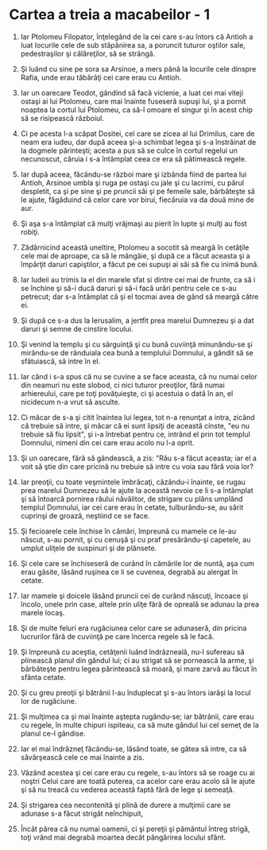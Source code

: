 # Cartea a treia a macabeilor - 1

1. Iar Ptolomeu Filopator, înţelegând de la cei care s-au întors că Antioh a luat locurile cele de sub stăpânirea sa, a poruncit tuturor oştilor sale, pedestraşilor şi călăreţilor, să se strângă. 

2. Şi luând cu sine pe sora sa Arsinoe, a mers până la locurile cele dinspre Rafia, unde erau tăbărâţi cei care erau cu Antioh. 

3. Iar un oarecare Teodot, gândind să facă viclenie, a luat cei mai viteji ostaşi ai lui Ptolomeu, care mai înainte fuseseră supuşi lui, şi a pornit noaptea la cortul lui Ptolomeu, ca să-l omoare el singur şi în acest chip să se risipească războiul. 

4. Ci pe acesta l-a scăpat Dositei, cel care se zicea al lui Drimilus, care de neam era iudeu, dar după aceea şi-a schimbat legea şi s-a înstrăinat de la dogmele părinteşti; acesta a pus să se culce în cortul regelui un necunoscut, căruia i s-a întâmplat ceea ce era să pătimească regele. 

5. Iar după aceea, făcându-se război mare şi izbânda fiind de partea lui Antioh, Arsinoe umbla şi ruga pe ostaşi cu jale şi cu lacrimi, cu părul despletit, ca şi pe sine şi pe pruncii săi şi pe femeile sale, bărbăteşte să le ajute, făgăduind că celor care vor birui, fiecăruia va da două mine de aur. 

6. Şi aşa s-a întâmplat că mulţi vrăjmaşi au pierit în lupte şi mulţi au fost robiţi. 

7. Zădărnicind această uneltire, Ptolomeu a socotit să meargă în cetăţile cele mai de aproape, ca să le mângâie, şi după ce a făcut aceasta şi a împărţit daruri capiştilor, a făcut pe cei supuşi ai săi să fie cu inimă bună. 

8. Iar Iudeii au trimis la el din marele sfat si dintre cei mai de frunte, ca să i se închine şi să-i ducă daruri şi să-i facă urări pentru cele ce s-au petrecut; dar s-a întâmplat că şi el tocmai avea de gând să meargă către ei. 

9. Şi după ce s-a dus la Ierusalim, a jertfit prea marelui Dumnezeu şi a dat daruri şi semne de cinstire locului. 

10. Şi venind la templu şi cu sârguinţă şi cu bună cuviinţă minunându-se şi mirându-se de rânduiala cea bună a templului Domnului, a gândit să se sfătuiască, să intre în el. 

11. Iar când i s-a spus că nu se cuvine a se face aceasta, că nu numai celor din neamuri nu este slobod, ci nici tuturor preoţilor, fără numai arhiereului, care pe toţi povăţuieşte, ci şi acestuia o dată în an, el nicidecum n-a vrut să asculte. 

12. Ci măcar de s-a şi citit înaintea lui legea, tot n-a renunţat a intra, zicând că trebuie să intre, şi măcar că ei sunt lipsiţi de această cinste, "eu nu trebuie să fiu lipsit", şi i-a întrebat pentru ce, intrând el prin tot templul Domnului, nimeni din cei care erau acolo nu l-a oprit. 

13. Şi un oarecare, fără să gândească, a zis: "Rău s-a făcut aceasta; iar el a voit să ştie din care pricină nu trebuie să intre cu voia sau fără voia lor? 

14. Iar preoţii, cu toate veşmintele îmbrăcaţi, căzându-i înainte, se rugau prea marelui Dumnezeu să le ajute la această nevoie ce li s-a întâmplat şi să întoarcă pornirea răului năvălitor, de strigare cu plâns umplând templul Domnului, iar cei care erau în cetate, tulburându-se, au sărit cuprinşi de groază, neştiind ce se face. 

15. Şi fecioarele cele închise în cămări, împreună cu mamele ce le-au născut, s-au pornit, şi cu cenuşă şi cu praf presărându-şi capetele, au umplut uliţele de suspinuri şi de plânsete. 

16. Şi cele care se închiseseră de curând în cămările lor de nuntă, aşa cum erau găsite, lăsând ruşinea ce li se cuvenea, degrabă au alergat în cetate. 

17. Iar mamele şi doicele lăsând pruncii cei de curând născuţi, încoace şi încolo, unele prin case, altele prin uliţe fără de opreală se adunau la prea marele locaş. 

18. Şi de multe feluri era rugăciunea celor care se adunaseră, din pricina lucrurilor fără de cuviinţă pe care încerca regele să le facă. 

19. Şi împreună cu aceştia, cetăţenii luând îndrăzneală, nu-l sufereau să plinească planul din gândul lui; ci au strigat să se pornească la arme, şi bărbăteşte pentru legea părintească să moară, şi mare zarvă au făcut în sfânta cetate. 

20. Şi cu greu preoţii şi bătrânii l-au înduplecat şi s-au întors iarăşi la locul lor de rugăciune. 

21. Şi mulţimea ca şi mai înainte aştepta rugându-se; iar bătrânii, care erau cu regele, în multe chipuri ispiteau, ca să mute gândul lui cel semeţ de la planul ce-l gândise. 

22. Iar el mai îndrăzneţ făcându-se, lăsând toate, se gătea să intre, ca să săvârşească cele ce mai înainte a zis. 

23. Văzând acestea şi cei care erau cu regele, s-au întors să se roage cu ai noştri Celui care are toată puterea, ca acelor care erau acolo să le ajute şi să nu treacă cu vederea această faptă fără de lege şi semeaţă. 

24. Şi strigarea cea necontenită şi plină de durere a mulţimii care se adunase s-a făcut strigăt neînchipuit, 

25. Încât părea că nu numai oamenii, ci şi pereţii şi pământul întreg strigă, toţi vrând mai degrabă moartea decât pângărirea locului sfânt. 

